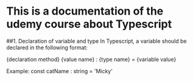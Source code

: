 # This is a documentation of the udemy course about Typescript

##1. Declaration of variable and type
In Typescript, a variable should be declared in the following format:

{declaration method} {value name} : {type name} = {variable value}

Example:
const catName : string = 'Micky'
